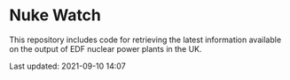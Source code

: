 # Nuke Watch

This repository includes code for retrieving the latest information available on the output of EDF nuclear power plants in the UK.

Last updated: 2021-09-10 14:07